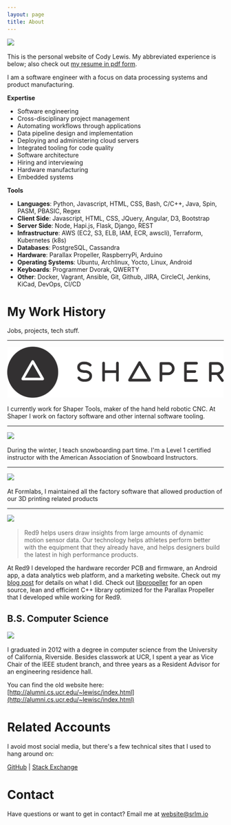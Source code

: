 ```yaml
---
layout: page
title: About
---
```


![](/public/avatar_small_icon.png)

This is the personal website of Cody Lewis. My abbreviated experience is below; also check out [my resume in pdf form](/public/other/cody-lewis-resume-2020.pdf).

I am a software engineer with a focus on data processing systems and product manufacturing.

**Expertise**

* Software engineering
* Cross-disciplinary project management
* Automating workflows through applications
* Data pipeline design and implementation
* Deploying and administering cloud servers
* Integrated tooling for code quality
* Software architecture
* Hiring and interviewing
* Hardware manufacturing
* Embedded systems


**Tools**

* **Languages**: Python, Javascript, HTML, CSS, Bash, C/C++, Java, Spin, PASM, PBASIC, Regex
* **Client Side**: Javascript, HTML, CSS, JQuery, Angular, D3, Bootstrap
* **Server Side**: Node, Hapi.js, Flask, Django, REST
* **Infrastructure**: AWS (EC2, S3, ELB, IAM, ECR, awscli), Terraform, Kubernetes (k8s)
* **Databases**: PostgreSQL, Cassandra
* **Hardware**: Parallax Propeller, RaspberryPi, Arduino
* **Operating Systems**: Ubuntu, Archlinux, Yocto, Linux, Android
* **Keyboards**: Programmer Dvorak, QWERTY
* **Other**: Docker, Vagrant, Ansible, Git, Github, JIRA, CircleCI, Jenkins, KiCad, DevOps, CI/CD


# My Work History

Jobs, projects, tech stuff.

---

[![](/public/images/shaper-logo.png)](https://www.shapertools.com/en-us/)

I currently work for Shaper Tools, maker of the hand held robotic CNC. At Shaper I work on factory software and other internal software tooling.

---

[![](/public/images/bbmr-logo.png)](https://www.bigbearmountainresort.com/)

During the winter, I teach snowboarding part time. I'm a Level 1 certified instructor with the American Association of Snowboard Instructors.

---

[![](/public/images/formlabs-logo.png)](http://formlabs.com/)

At Formlabs, I maintained all the factory software that allowed production of our 3D printing related products

---

[![](/public/images/red9-logo.png)](https://redninesensor.com/)

> Red9 helps users draw insights from large amounts of dynamic motion sensor data. Our technology helps athletes perform better with the equipment that they already have, and helps designers build the latest in high performance products.

At Red9 I developed the hardware recorder PCB and firmware, an Android app, a data analytics web platform, and a marketing website. Check out my [blog post](https://srlm.io/2018/02/17/red9-data-science-platform/) for details on what I did. Check out [libpropeller](https://github.com/libpropeller/libpropeller) for an open source, lean and efficient C++ library optimized for the Parallax Propeller that I developed while working for Red9.

## B.S. Computer Science

![](/public/images/UC_Riverside_seal_small.png)

I graduated in 2012 with a degree in computer science from the University of California, Riverside. Besides classwork at UCR, I spent a year as Vice Chair of the IEEE student branch, and three years as a Resident Advisor for an engineering residence hall.

You can find the old website here: [http://alumni.cs.ucr.edu/~lewisc/index.html](http://alumni.cs.ucr.edu/~lewisc/index.html)

# Related Accounts

I avoid most social media, but there's a few technical sites that I used to hang around on:

[GitHub](https://github.com/srlm-io) |
[Stack Exchange](http://stackexchange.com/users/2927173/srlm)

# Contact

Have questions or want to get in contact? Email me at [website@srlm.io](mailto:website@srlm.io)
